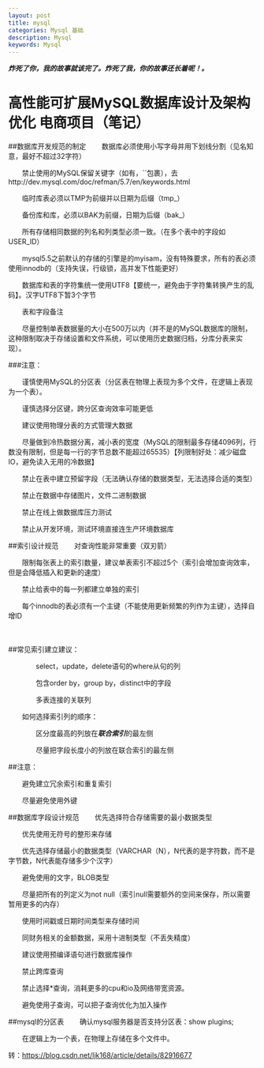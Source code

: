 ```yaml
---
layout: post
title: mysql
categories: Mysql 基础
description: Mysql
keywords: Mysql
---
```


***炸死了你，我的故事就该完了。炸死了我，你的故事还长着呢！。***
# 高性能可扩展MySQL数据库设计及架构优化 电商项目（笔记）
 ##数据库开发规范的制定
  　　数据库必须使用小写字母并用下划线分割（见名知意，最好不超过32字符）
  
  　　禁止使用的MySQL保留关键字（如有，``包裹），去http://dev.mysql.com/doc/refman/5.7/en/keywords.html
  
  　　临时库表必须以TMP为前缀并以日期为后缀（tmp_）
  
  　　备份库和库，必须以BAK为前缀，日期为后缀（bak_）
  
  　　所有存储相同数据的列名和列类型必须一致。（在多个表中的字段如USER_ID）
  
  　　mysql5.5之前默认的存储的引擎是的myisam，没有特殊要求，所有的表必须使用innodb的（支持失误，行级锁，高并发下性能更好）
  
  　　数据库和表的字符集统一使用UTF8【要统一，避免由于字符集转换产生的乱码】。汉字UTF8下暂3个字节
  
  　　表和字段备注
  
  　　尽量控制单表数据量的大小在500万以内（并不是的MySQL数据库的限制，这种限制取决于存储设置和文件系统，可以使用历史数据归档，分库分表来实现）。
  
 ###注意：
  
  　　谨慎使用MySQL的分区表（分区表在物理上表现为多个文件，在逻辑上表现为一个表）。
  
  　　谨慎选择分区键，跨分区查询效率可能更低
  
  　　建议使用物理分表的方式管理大数据
  
  　　尽量做到冷热数据分离，减小表的宽度（MySQL的限制最多存储4096列，行数没有限制，但是每一行的字节总数不能超过65535）【列限制好处：减少磁盘IO，避免读入无用的冷数据】
  
  　　禁止在表中建立预留字段（无法确认存储的数据类型，无法选择合适的类型）
  
  　　禁止在数据中存储图片，文件二进制数据
  
  　　禁止在线上做数据库压力测试
  
  　　禁止从开发环境，测试环境直接连生产环境数据库
  
 ##索引设计规范
  　　对查询性能非常重要（双刃箭）
  
  　　限制每张表上的索引数量，建议单表索引不超过5个（索引会增加查询效率，但是会降低插入和更新的速度）
  
  　　禁止给表中的每一列都建立单独的索引
  
  　　每个innodb的表必须有一个主键（不能使用更新频繁的列作为主键），选择自增ID
  
  　　
  
 ##常见索引建立建议：
  
  　　　　select，update，delete语句的where从句的列
  
  　　　　包含order by，group by，distinct中的字段
  
  　　　　多表连接的关联列
  
  　　如何选择索引列的顺序：
  
  　　　　区分度最高的列放在***联合索引***的最左侧
  
  　　　　尽量把字段长度小的列放在联合索引的最左侧
  
 ##注意：
  
  　　避免建立冗余索引和重复索引
  
  　　尽量避免使用外键
  
 ##数据库字段设计规范
  　　优先选择符合存储需要的最小数据类型
  
  　　优先使用无符号的整形来存储
  
  　　优先选择存储最小的数据类型（VARCHAR（N），N代表的是字符数，而不是字节数，N代表能存储多少个汉字）
  
  　　避免使用的文字，BLOB类型
  
  　　尽量把所有的列定义为not null（索引null需要额外的空间来保存，所以需要暂用更多的内存）
  
  　　使用时间戳或日期时间类型来存储时间
  
  　　同财务相关的金额数据，采用十进制类型（不丢失精度）
  
  　　建议使用预编译语句进行数据库操作
  
  　　禁止跨库查询
  
   　　禁止选择*查询，消耗更多的cpu和io及网络带宽资源。
  
  　　避免使用子查询，可以把子查询优化为加入操作
  
 ##mysql的分区表
  　　确认mysql服务器是否支持分区表：show plugins;
  
  　　在逻辑上为一个表，在物理上存储在多个文件中。

转：https://blog.csdn.net/ljk168/article/details/82916677
